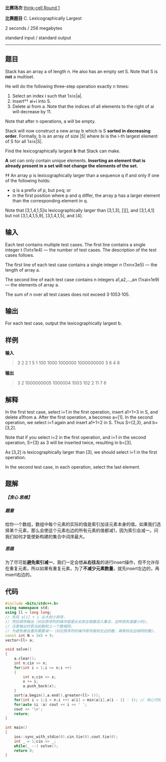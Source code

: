 **比赛场次** [think-cell Round 1](https://codeforces.com/contest/1930)

**比赛题目** C. Lexicographically Largest

<!--more-->

2 seconds / 256 megabytes

standard input / standard output

---
## 题目

Stack has an array a of length n. He also has an empty set S. Note that S is **not** a multiset.

He will do the following three-step operation exactly n times:

1. Select an index i such that 1≤i≤|a|.
2. Insert†† ai+i into S.
3. Delete ai from a. Note that the indices of all elements to the right of ai will decrease by 11.

Note that after n operations, a will be empty.

Stack will now construct a new array b which is S **sorted in decreasing order**. Formally, b is an array of size |S| where bi is the i-th largest element of S for all 1≤i≤|S|.

Find the lexicographically largest **b** that Stack can make.

 **A** set can only contain unique elements. **Inserting an element that is already present in a set will not change the elements of the set.**

‡‡ An array p is lexicographically larger than a sequence q if and only if one of the following holds:

- q is a prefix of p, but p≠q; or
- in the first position where p and q differ, the array p has a larger element than the corresponding element in q.

Note that [3,1,4,1,5]is lexicographically larger than [3,1,3], [][], and [3,1,4,1] but not [3,1,4,1,5,9], [3,1,4,1,5], and [4].

## 输入

Each test contains multiple test cases. The first line contains a single integer t (1≤t≤1e4) — the number of test cases. The description of the test cases follows.

The first line of each test case contains a single integer n (1≤n≤3e5) — the length of array a.

The second line of each test case contains n integers a1,a2,…,an (1≤ai≤1e9) — the elements of array a.

The sum of n over all test cases does not exceed 3⋅1053⋅105.

## 输出

For each test case, output the lexicographically largest b.

## 样例

**输入**

> 3
> 2
> 2 1
> 5
> 1 100 1000 1000000 1000000000
> 3
> 6 4 8

**输出**

> 3 2 
> 1000000005 1000004 1003 102 2 
> 11 7 6 

## 解释

In the first test case, select i=1 in the first operation, insert a1+1=3 in S, and delete a1from a. After the first operation, a becomes a=[1]. In the second operation, we select i=1 again and insert a1+1=2 in S. Thus S={2,3}, and b=[3,2].

Note that if you select i=2 in the first operation, and i=1 in the second operation, S={3} as 3 will be inserted twice, resulting in b=[3].

As [3,2] is lexicographically larger than [3], we should select i=1 in the first operation.

In the second test case, in each operation, select the last element.

## 题解

##### 【贪心 思维】

##### 题意

给你一个数组，数组中每个元素的实际的值是索引加该元素本身的值。如果我们选择某个元素，那么会使这个元素右边的所有元素的值都减1，因为索引会减一。问我们如何才能使新构建的集合中词序最大。

##### 思路

为了尽可能**避免索引减一**，我们一定会想**从右往左**的进行insert操作，但不允许存在重复元素，所以如果有重复元素，为了**不减少元素数量**，就先insert左边的，再insert右边的。

## 代码


```c++
#include <bits/stdc++.h>
using namespace std;
using ll = long long;
// 先将 a[i] + i 从大到小排序，
// 然后顺序输出（对应原序列的操作就是从右到左取数加入集合，这样损失是最小的）。
// 注意输出时若当前数和上一个数相同，
// 为避免被去重则需要减一（对应原序列的操作即先取较左边的数，再取较右边相同的数）。
const int N = 3e5 + 9;
vector<ll> a;
 
void solve()
{
	a.clear();
	int n;cin >> n;
	for(int i = 1;i <= n;i ++)
	{
		int x;cin >> x;
		x += i;
		a.push_back(x);
	}
	sort(a.begin(),a.end(),greater<ll> ());
	for(int i = 1;i < n;i ++) a[i] = min(a[i],a[i - 1] - 1); // 核心代码
	for(auto &i :a) cout << i << ' ';
	cout << '\n';
	return;
}
 
int main()
{
	ios::sync_with_stdio(0),cin.tie(0),cout.tie(0);
	int _ = 1;cin >> _;
	while(_ --) solve();
	return 0;
}
```

### 